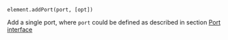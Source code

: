<pre class="docs-method-signature"><code>element.addPort(port, [opt])</code></pre>

Add a single port, where `port` could be defined as described in section [Port interface](#dia.Element.ports.interface)

